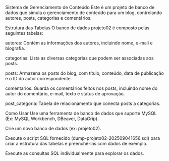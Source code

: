 Sistema de Gerenciamento de Conteúdo
Este é um projeto de banco de dados que simula o gerenciamento de conteúdo para um blog, controlando autores, posts, categorias e comentários.

Estrutura das Tabelas
O banco de dados projeto02 é composto pelas seguintes tabelas:

autores: Contém as informações dos autores, incluindo nome, e-mail e biografia.

categorias: Lista as diversas categorias que podem ser associadas aos posts.

posts: Armazena os posts do blog, com título, conteúdo, data de publicação e o ID do autor correspondente.

comentarios: Guarda os comentários feitos nos posts, incluindo nome do autor do comentário, e-mail, texto e status de aprovação.

post_categoria: Tabela de relacionamento que conecta posts a categorias.

Como Usar
Use uma ferramenta de banco de dados que suporte MySQL (Ex: MySQL Workbench, DBeaver, DataGrip).

Crie um novo banco de dados (ex: projeto02).

Execute o script SQL fornecido (dump-projeto02-202509041656.sql) para criar a estrutura das tabelas e preenchê-las com dados de exemplo.

Execute as consultas SQL individualmente para explorar os dados.







